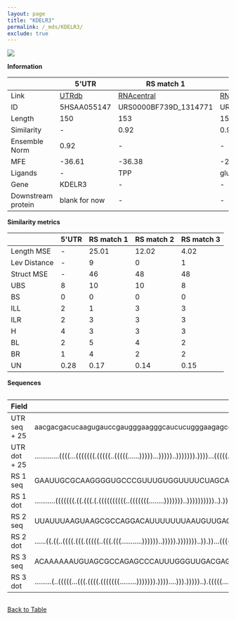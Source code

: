 ```yaml
---
layout: page
title: "KDELR3"
permalink: /_mds/KDELR3/
exclude: true
---
```




![](../../alns_9.28.22/aln_5HSAA055147_0.951.png?raw=true)


**Information**

| | 5'UTR       | RS match 1   | RS match 2  | RS match 3 |
| ---- | ----------- | ----------- | ----------- | ----------- |
| Link | <a href="http://utrdb.ba.itb.cnr.it/getutr/5HSAA055147/1" target="_blank" rel="noopener noreferrer">UTRdb</a>   | <a href="https://rnacentral.org/rna/URS0000BF739D/1314771" target="_blank" rel="noopener noreferrer">RNAcentral</a>     |<a href="https://rnacentral.org/rna/URS0000BED6EC/1262840" target="_blank" rel="noopener noreferrer">RNAcentral</a>  | <a href="https://rnacentral.org/rna/URS0000BEF057/1131462" target="_blank" rel="noopener noreferrer">RNAcentral</a>   |
| ID | 5HSAA055147     | URS0000BF739D_1314771     | URS0000BED6EC_1262840     | URS0000BEF057_1131462     |
| Length | 150     |  153    | 150   |  149    |
| Similarity | - | 0.92 | 0.94 | 0.94 |
| Ensemble Norm | 0.92 | - | - | - |
| MFE | -36.61 | -36.38 | -22.52 | -45.73 |
| Ligands | - | TPP | glucosamine | glucosamine |
| Gene | KDELR3 | - | - | - |
| Downstream protein | blank for now    |    -    | -  | - |


**Similarity metrics**

| | 5'UTR       | RS match 1   | RS match 2  | RS match 3 |
| ---- | ----------- | ----------- | ----------- | ----------- |
| Length MSE | - | 25.01 | 12.02 | 4.02 |
| Lev Distance | - | 9 | 0 | 1 |
| Struct MSE | - | 46 | 48 | 48 |
| UBS| 8 | 10 | 10 | 8 |
| BS | 0 | 0 | 0 | 0 |
| ILL | 2 | 1 | 3 | 3 |
| ILR | 2 | 3 | 3 | 3 |
| H | 4 | 3 | 3 | 3 |
| BL | 2 | 5 | 4 | 2 |
| BR | 1 | 4 | 2 | 2 |
| UN | 0.28 | 0.17 | 0.14 | 0.15 |

**Sequences**


<div style="overflow-x:auto;">

<table>
<colgroup>
<col width="30%" />
<col width="70%" />
</colgroup>
<thead>
<tr class="header">
<th>Field</th>
<th>Description</th>
</tr>
</thead>
<tbody>
<tr>
<td markdown="span">UTR seq + 25 </td>
<td markdown="span"> aacgacgacucaagugauccgaugggaagggcaucucugggaagagccagauccuguuugcucucgucuucaccaccagguaccuggaccuguucaccaacuucaucuccaucuacaacacaguaATGAACGTGTTCCGAATCCTCGGCG </td>
</tr>
<tr>
<td markdown="span">UTR dot + 25  </td>
<td markdown="span"> .............((((...(((((((.(((((..(((((......)))))...)))))..))))))).))))...(((((......)))))........................(((((.((.....)))))))((((....))))..
</td>
</tr>


<tr>
<td markdown="span">RS 1 seq </td>
<td markdown="span"> GAAUUGCGCAAGGGGUGCCCGUUUGUGGUUUUCUAGCAUUGACGAUGGUUUUUUAUAUCGUCCUUGUUGGAAGAGAUUCAAUCGAGCUGAGAUCAUACCCUAACGACCAGAUAAGGAUAAUGCCUGCGAUGGGAAAUACGCGCUCUUCGUUUA
</td>
</tr>


<tr>
<td markdown="span">RS 1 dot </td>
<td markdown="span"> ...........(((((((.((.(((.(.((((((((((..(((((((........)))))))..))))))))))..).))).)).)).........)))))............(((......)))((((.(((.........))).))))...
</td>
</tr>


<tr>
<td markdown="span">RS 2 seq </td>
<td markdown="span"> UUAUUUAAGUAAGCGCCAGGACAUUUUUUUAAUGUUGACGAGGAUAGAACUUAUCGAAAUUUUCGGCGGAUGGUUCUAGGGAAUGCUACUUCCUAAAAUAUUGUCAAAAAAUAAUAGCGAUAUUAUAACAAAUCAAUAUUACUAGCUGUG
</td>
</tr>


<tr>
<td markdown="span">RS 2 dot </td>
<td markdown="span"> ......((.((..((((.(((.(((((..(((.(((...........))))))..))))).)))))))..)).))...(((((......)))))..(((((((.......((((((....)))))).......)))))))..........
</td>
</tr>


<tr>
<td markdown="span">RS 3 seq </td>
<td markdown="span"> ACAAAAAAUGUAGCGCCAGAGCCCAUUUGGGUUGACGAGGAAGAGGUUAAUCGAAGUUUUCGGCGGGUGCCUCUCGGUGGCUUGUCAUCGUUAGAUUCGUUGCAAAUCCGGAAAGCAAUUUCCGGGACAAGAGCGGAUCAAACAGGAAG
</td>
</tr>


<tr>
<td markdown="span">RS 3 dot </td>
<td markdown="span"> .........(..(((((...(((.((((.(((((((.........))))))).))))....))).)))))..).(((((......)))))...((((((((.....((((((((....)))))))).....))))))))..........
</td>
</tr>

</tbody>
</table>


</div>


[Back to Table](../../display)
